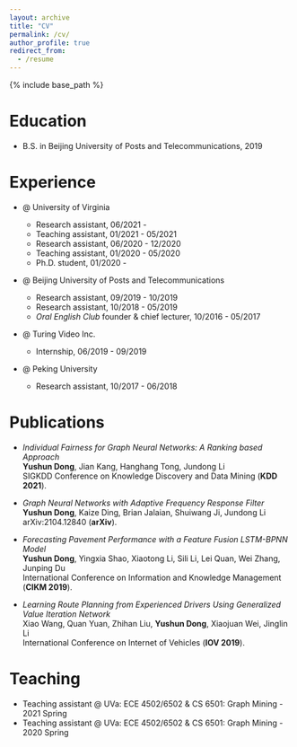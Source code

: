 ```yaml
---
layout: archive
title: "CV"
permalink: /cv/
author_profile: true
redirect_from:
  - /resume
---
```


{% include base_path %}

Education
======
* B.S. in Beijing University of Posts and Telecommunications, 2019

Experience
======
* @ University of Virginia
  * Research assistant, 06/2021 - 
  * Teaching assistant, 01/2021 - 05/2021
  * Research assistant, 06/2020 - 12/2020
  * Teaching assistant, 01/2020 - 05/2020
  * Ph.D. student, 01/2020 -

* @ Beijing University of Posts and Telecommunications
  * Research assistant, 09/2019 - 10/2019
  * Research assistant, 10/2018 - 05/2019
  * *Oral English Club* founder & chief lecturer, 10/2016 - 05/2017
  
* @ Turing Video Inc.
  * Internship, 06/2019 - 09/2019

* @ Peking University
  * Research assistant, 10/2017 - 06/2018

Publications
======
<!-- * Dong Y, Shao Y, Li X, et al. Forecasting Pavement Performance with a Feature Fusion LSTM-BPNN Model[C]//Proceedings of the 28th ACM International Conference on Information and Knowledge Management. 2019: 1953-1962.
 -->
 - *Individual Fairness for Graph Neural Networks: A Ranking based Approach* <br>
**Yushun Dong**, Jian Kang, Hanghang Tong, Jundong Li <br>
SIGKDD Conference on Knowledge Discovery and Data Mining (**KDD 2021**). 

- *Graph Neural Networks with Adaptive Frequency Response Filter* <br>
**Yushun Dong**, Kaize Ding, Brian Jalaian, Shuiwang Ji, Jundong Li <br>
arXiv:2104.12840 (**arXiv**). 

- *Forecasting Pavement Performance with a Feature Fusion LSTM-BPNN Model* <br>
**Yushun Dong**, Yingxia Shao, Xiaotong Li, Sili Li, Lei Quan, Wei Zhang, Junping Du <br>
International Conference on Information and Knowledge Management (**CIKM 2019**). 

- *Learning Route Planning from Experienced Drivers Using Generalized Value Iteration Network* <br>
Xiao Wang, Quan Yuan, Zhihan Liu, **Yushun Dong**, Xiaojuan Wei, Jinglin Li <br>
International Conference on Internet of Vehicles (**IOV 2019**). 

Teaching
======
* Teaching assistant @ UVa: ECE 4502/6502 & CS 6501: Graph Mining - 2021 Spring
* Teaching assistant @ UVa: ECE 4502/6502 & CS 6501: Graph Mining - 2020 Spring

